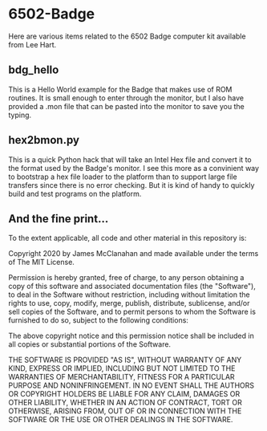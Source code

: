 # 6502-Badge

Here are various items related to the 6502 Badge computer kit available from Lee Hart.

## bdg_hello

This is a Hello World example for the Badge that makes use of ROM routines. It is small enough to enter through the monitor, but I also have provided a .mon file that can be pasted into the monitor to save you the typing.

## hex2bmon.py

This is a quick Python hack that will take an Intel Hex file and convert it to the format used by the Badge's monitor. I see this more as a convinient way to bootstrap a hex file loader to the platform than to support large file transfers since there is no error checking. But it is kind of handy to quickly build and test programs on the platform.

## And the fine print...

To the extent applicable, all code and other material in this repository is:

Copyright 2020 by James McClanahan and made available under the terms of The MIT License.

Permission is hereby granted, free of charge, to any person obtaining a copy of this software and associated documentation files (the "Software"), to deal in the Software without restriction, including without limitation the rights to use, copy, modify, merge, publish, distribute, sublicense, and/or sell copies of the Software, and to permit persons to whom the Software is furnished to do so, subject to the following conditions:

The above copyright notice and this permission notice shall be included in all copies or substantial portions of the Software.

THE SOFTWARE IS PROVIDED "AS IS", WITHOUT WARRANTY OF ANY KIND, EXPRESS OR IMPLIED, INCLUDING BUT NOT LIMITED TO THE WARRANTIES OF MERCHANTABILITY, FITNESS FOR A PARTICULAR PURPOSE AND NONINFRINGEMENT. IN NO EVENT SHALL THE AUTHORS OR COPYRIGHT HOLDERS BE LIABLE FOR ANY CLAIM, DAMAGES OR OTHER LIABILITY, WHETHER IN AN ACTION OF CONTRACT, TORT OR OTHERWISE, ARISING FROM, OUT OF OR IN CONNECTION WITH THE SOFTWARE OR THE USE OR OTHER DEALINGS IN THE SOFTWARE.
